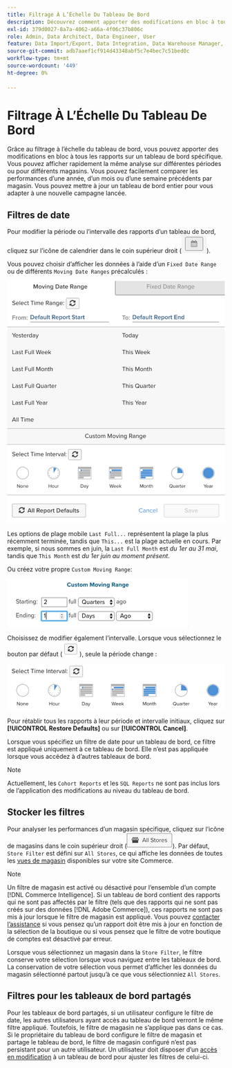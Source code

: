 ```yaml
---
title: Filtrage À L’Échelle Du Tableau De Bord
description: Découvrez comment apporter des modifications en bloc à tous les rapports d’un tableau de bord spécifique.
exl-id: 379d0027-8a7a-4062-a66a-4f06c37b806c
role: Admin, Data Architect, Data Engineer, User
feature: Data Import/Export, Data Integration, Data Warehouse Manager, Commerce Tables
source-git-commit: adb7aaef1cf914d43348abf5c7e4bec7c51bed0c
workflow-type: tm+mt
source-wordcount: '449'
ht-degree: 0%

---
```


# Filtrage À L’Échelle Du Tableau De Bord

Grâce au filtrage à l’échelle du tableau de bord, vous pouvez apporter des modifications en bloc à tous les rapports sur un tableau de bord spécifique. Vous pouvez afficher rapidement la même analyse sur différentes périodes ou pour différents magasins. Vous pouvez facilement comparer les performances d’une année, d’un mois ou d’une semaine précédents par magasin. Vous pouvez mettre à jour un tableau de bord entier pour vous adapter à une nouvelle campagne lancée.

## Filtres de date

Pour modifier la période ou l’intervalle des rapports d’un tableau de bord, cliquez sur l’icône de calendrier dans le coin supérieur droit (![calendrier](../../assets/calendar-button.png)).

Vous pouvez choisir d’afficher les données à l’aide d’un `Fixed Date Range` ou de différents `Moving Date Ranges` précalculés :

![déplacement de périodes](../../assets/moving_date_ranges.png)

Les options de plage mobile `Last Full...` représentent la plage la plus récemment terminée, tandis que `This...` est la plage actuelle en cours. Par exemple, si nous sommes en juin, la `Last Full Month` est _du 1er au 31 mai_, tandis que `This Month` est _du 1er juin au moment présent_.

Ou créez votre propre `Custom Moving Range`\:

![plage mobile personnalisée](../../assets/custom-moving-range.png)

Choisissez de modifier également l’intervalle. Lorsque vous sélectionnez le bouton par défaut (![intervalle de temps par défaut](../../assets/time_interval_default.png)), seule la période change :

![intervalle](../../assets/time_interval.png)

Pour rétablir tous les rapports à leur période et intervalle initiaux, cliquez sur **[!UICONTROL Restore Defaults]** ou sur **[!UICONTROL Cancel]**.

Lorsque vous spécifiez un filtre de date pour un tableau de bord, ce filtre est appliqué uniquement à ce tableau de bord. Elle n’est pas appliquée lorsque vous accédez à d’autres tableaux de bord.

>[!NOTE]
>
>Actuellement, les `Cohort Reports` et les `SQL Reports` ne sont pas inclus lors de l’application des modifications au niveau du tableau de bord.

## Stocker les filtres

Pour analyser les performances d’un magasin spécifique, cliquez sur l’icône de magasins dans le coin supérieur droit (![ Filtre de magasin ](../../assets/store-filter.png)). Par défaut, `Store Filter` est défini sur `All Stores`, ce qui affiche les données de toutes les [ vues de magasin](https://experienceleague.adobe.com/docs/commerce-admin/stores-sales/site-store/store-views.html) disponibles sur votre site Commerce.

>[!NOTE]
>
>Un filtre de magasin est activé ou désactivé pour l’ensemble d’un compte [!DNL Commerce Intelligence]. Si un tableau de bord contient des rapports qui ne sont pas affectés par le filtre (tels que des rapports qui ne sont pas créés sur des données [!DNL Adobe Commerce]), ces rapports ne sont pas mis à jour lorsque le filtre de magasin est appliqué. Vous pouvez [contacter l’assistance](https://experienceleague.adobe.com/docs/commerce-knowledge-base/kb/troubleshooting/miscellaneous/mbi-service-policies.html) si vous pensez qu’un rapport doit être mis à jour en fonction de la sélection de la boutique ou si vous pensez que le filtre de votre boutique de comptes est désactivé par erreur.

Lorsque vous sélectionnez un magasin dans la `Store Filter`, le filtre conserve votre sélection lorsque vous naviguez entre les tableaux de bord. La conservation de votre sélection vous permet d’afficher les données du magasin sélectionné partout jusqu’à ce que vous sélectionniez `All Stores`.

## Filtres pour les tableaux de bord partagés

Pour les tableaux de bord partagés, si un utilisateur configure le filtre de date, les autres utilisateurs ayant accès au tableau de bord verront le même filtre appliqué. Toutefois, le filtre de magasin ne s’applique pas dans ce cas. Si le propriétaire du tableau de bord configure le filtre de magasin et partage le tableau de bord, le filtre de magasin configuré n’est pas persistant pour un autre utilisateur. Un utilisateur doit disposer d’un [accès en modification](../../data-user/dashboards/share-dashboard-with-users.md) à un tableau de bord pour ajuster les filtres de celui-ci.
